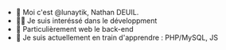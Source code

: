 - 👋 Moi c'est @lunaytik, Nathan DEUIL.
- 👨‍💻 Je suis interéssé dans le développment
- 👀 Particulièrement web le back-end
- 🌱 Je suis actuellement en train d'apprendre : PHP/MySQL, JS
<!--- 📫 Pour en savoir plus sur moi : --->

<!--- 💞️ I’m looking to collaborate on some projects when I will be able to. --->

<!---
lunaytik/lunaytik is a ✨ special ✨ repository because its `README.md` (this file) appears on your GitHub profile.
You can click the Preview link to take a look at your changes.
--->
